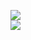 [![](https://img.shields.io/badge/Made%20With-Github%20Spray-lightgrey.svg?style=for-the-badge&logo=github)](https://github.com/Annihil/github-spray#30327)  
[![](https://i.imgur.com/2DrTn0Z.gif)](https://github.com/Annihil/github-spray)